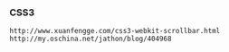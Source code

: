 ### CSS3
    http://www.xuanfengge.com/css3-webkit-scrollbar.html  
    http://my.oschina.net/jathon/blog/404968
